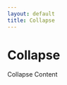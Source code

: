 ```yaml
---
layout: default
title: Collapse
---
```


<h1>Collapse</h1>
<div class="content">
  Collapse Content
</div>